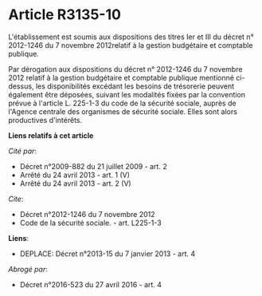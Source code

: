 # Article R3135-10

L'établissement est soumis aux dispositions des titres Ier et III du décret n° 2012-1246 du 7 novembre 2012relatif à la
gestion budgétaire et comptable publique. 

Par dérogation aux dispositions du décret n° 2012-1246 du 7 novembre 2012 relatif à la gestion budgétaire et comptable
publique mentionné ci-dessus, les disponibilités excédant les besoins de trésorerie peuvent également être déposées, suivant
les modalités fixées par la convention prévue à l'article L. 225-1-3 du code de la sécurité sociale, auprès de l'Agence
centrale des organismes de sécurité sociale. Elles sont alors productives d'intérêts.

**Liens relatifs à cet article**

_Cité par_:

  - Décret n°2009-882 du 21 juillet 2009 - art. 2
  - Arrêté du 24 avril 2013 - art. 1 (V)
  - Arrêté du 24 avril 2013 - art. 2 (V)

_Cite_:

  - Décret n°2012-1246 du 7 novembre 2012
  - Code de la sécurité sociale. - art. L225-1-3

**Liens**:

  - DEPLACE: Décret n°2013-15 du 7 janvier 2013 - art. 4

_Abrogé par_:

  - Décret n°2016-523 du 27 avril 2016 - art. 4
